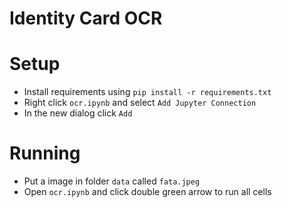 # Identity Card OCR

# Setup

* Install requirements using `pip install -r requirements.txt`
* Right click `ocr.ipynb` and select `Add Jupyter Connection`
* In the new dialog click `Add`

# Running

* Put a image in folder `data` called `fata.jpeg`
* Open `ocr.ipynb` and click double green arrow to run all cells